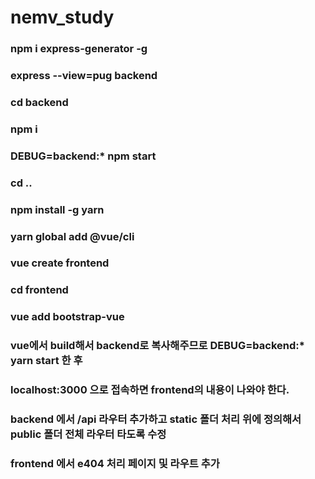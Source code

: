 # nemv_study
### npm i express-generator -g
### express --view=pug backend
### cd backend
### npm i
### DEBUG=backend:* npm start
### cd ..
### npm install -g yarn
### yarn global add @vue/cli
### vue create frontend
### cd frontend
### vue add bootstrap-vue
### vue에서 build해서 backend로 복사해주므로 DEBUG=backend:* yarn start 한 후
### localhost:3000 으로 접속하면 frontend의 내용이 나와야 한다.
### backend 에서 /api 라우터 추가하고 static 폴더 처리 위에 정의해서 public 폴더 전체 라우터 타도록 수정
### frontend 에서 e404 처리 페이지 및 라우트 추가